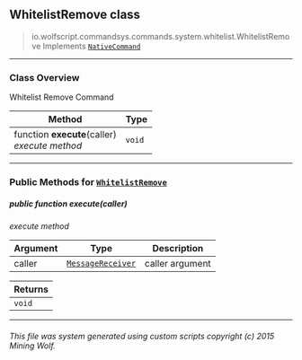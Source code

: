 ## WhitelistRemove __class__

>io.wolfscript.commandsys.commands.system.whitelist.WhitelistRemove
>Implements [`NativeCommand`](../../../NativeCommand.md)

---

### Class Overview

Whitelist Remove Command

Method | Type   
--- | :--- 
 function __execute__(caller) <br> _execute method_ | `void`



---


### Public Methods for [`WhitelistRemove`](WhitelistRemove.md)

##### <a id='execute'></a>public  function __execute__(caller)

_execute method_

Argument | Type | Description  
--- | --- | --- 
caller | [`MessageReceiver`](../../../../chat/MessageReceiver.md) | caller argument

Returns | 
--- | 
`void` |


---


###### This file was system generated using custom scripts copyright (c) 2015 Mining Wolf.
	

